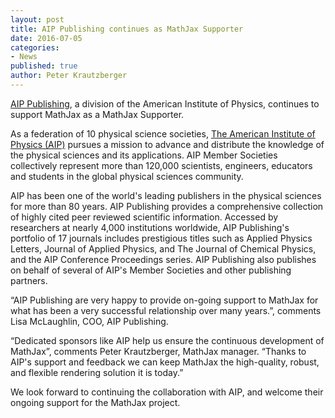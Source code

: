 ```yaml
---
layout: post
title: AIP Publishing continues as MathJax Supporter
date: 2016-07-05
categories:
- News
published: true
author: Peter Krautzberger
---
```


[AIP Publishing](https://publishing.aip.org/), a division of the American Institute of Physics, continues to support MathJax as a MathJax Supporter.

As a federation of 10 physical science societies, [The American Institute of Physics (AIP)](http://aip.org/) pursues a mission to advance and distribute the knowledge of the physical sciences and its applications. AIP Member Societies collectively represent more than 120,000 scientists, engineers, educators and students in the global physical sciences community.

AIP has been one of the world's leading publishers in the physical sciences for more than 80 years. AIP Publishing provides a comprehensive collection of highly cited peer reviewed scientific information. Accessed by researchers at nearly 4,000 institutions worldwide, AIP Publishing's portfolio of 17 journals includes prestigious titles such as Applied Physics Letters, Journal of Applied Physics, and The Journal of Chemical Physics, and the AIP Conference Proceedings series. AIP Publishing also publishes on behalf of several of AIP's Member Societies and other publishing partners.

“AIP Publishing are very happy to provide on-going support to MathJax for what has been a very successful relationship over many years.”, comments Lisa McLaughlin, COO, AIP Publishing.

“Dedicated sponsors like AIP help us ensure the continuous development of MathJax”, comments Peter Krautzberger, MathJax manager. “Thanks to AIP's support and feedback we can keep MathJax the high-quality, robust, and flexible rendering solution it is today.”

We look forward to continuing the collaboration with AIP, and welcome their ongoing support for the MathJax project.
